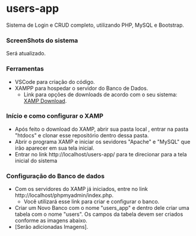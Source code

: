 # users-app
Sistema de Login e CRUD completo, utilizando PHP, MySQL e Bootstrap.

### ScreenShots do sistema
 Será atualizado.
 
### Ferramentas
- VSCode para criação do código.
- XAMPP para hospedar o servidor do Banco de Dados. 
  - Link para opções de downloads de acordo com o seu sistema: [XAMP Download](https://www.apachefriends.org/download.html).
  
### Início e como configurar o XAMP
- Após feito o download do XAMP, abrir sua pasta local , entrar na pasta "htdocs" e clonar esse repositório dentro dessa pasta.
- Abrir o programa XAMP e iniciar os sevidores "Apache" e "MySQL" que irão aparecer em sua tela inicial.
- Entrar no link http://localhost/users-app/ para te direcionar para a tela inicial do sistema

### Configuração do Banco de dados
- Com os servidores do XAMP já iniciados, entre no link http://localhost/phpmyadmin/index.php.
  - Você utilizará esse link para criar e configurar o banco.
- Criar um Novo Banco com o nome "users_app" e dentro dele criar uma tabela com o nome "users". Os campos da tabela devem ser criados conforme as imagens abaixo.
- [Serão adicionadas Imagens].


